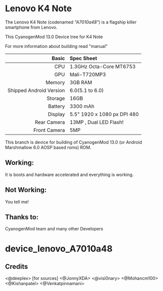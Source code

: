 Lenovo K4 Note
==============

The Lenovo K4 Note (codenamed _"A7010a48"_) is a flagship killer smartphone from Lenovo.

This CyanogenMod 13.0 Device tree for K4 Note

For more information about building read "manual"

Basic        | Spec Sheet
-------:     |:-------------------------
CPU          | 1.3GHz Octa-Core MT6753 
GPU          | Mali-T720MP3
Memory       | 3GB RAM
Shipped Android Version | 6.0(5.1 to 6.0)
Storage      | 16GB
Battery      | 3300 mAh
Display      | 5.5" 1920 x 1080 px DPI 480
Rear Camera  | 13MP , Dual LED Flash!
Front Camera | 5MP 


This branch is device for building of CyanogenMod 13.0 (or Android Marshmallow 6.0 AOSP based roms) ROM.

## Working:
It is boots and hardware accelerated and everything is working.
 
## Not Working:
You tell me!

## Thanks to:
CyanogenMod team and many other Developers
# device_lenovo_A7010a48

## Credits
<@deeplex> [for sources]
<@JonnyXDA>
<@visi0nary>
<@Mohancm100>
<@Kishanpatel>
<@Venkatpinnamani>
